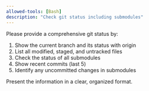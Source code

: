 ```yaml
---
allowed-tools: [Bash]
description: "Check git status including submodules"
---
```


Please provide a comprehensive git status by:

1. Show the current branch and its status with origin
2. List all modified, staged, and untracked files
3. Check the status of all submodules
4. Show recent commits (last 5)
5. Identify any uncommitted changes in submodules

Present the information in a clear, organized format.